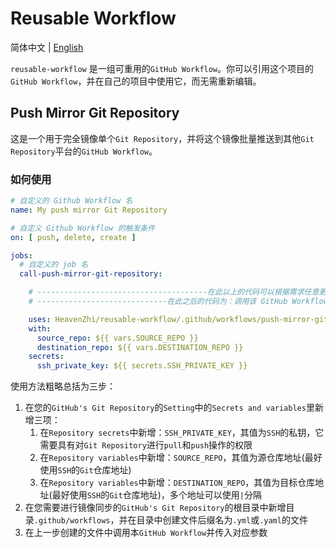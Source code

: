 # Reusable Workflow

简体中文 | [English](./README.en.md)

`reusable-workflow` 是一组可重用的`GitHub Workflow`。你可以引用这个项目的`GitHub Workflow`，并在自己的项目中使用它，而无需重新编辑。

## Push Mirror Git Repository

这是一个用于完全镜像单个`Git Repository`，并将这个镜像批量推送到其他`Git Repository`平台的`GitHub Workflow`。

### 如何使用

```yml
# 自定义的 Github Workflow 名
name: My push mirror Git Repository

# 自定义 Github Workflow 的触发条件
on: [ push, delete, create ]

jobs:
  # 自定义的 job 名
  call-push-mirror-git-repository:

    # --------------------------------------在此以上的代码可以根据需求任意更改--------------------------------------
    # -----------------------------在此之后的代码为：调用该 GitHub Workflow 的核心步骤（不能更改）-----------------------------

    uses: HeavenZhi/reusable-workflow/.github/workflows/push-mirror-git-repository.yml@main
    with:
      source_repo: ${{ vars.SOURCE_REPO }}
      destination_repo: ${{ vars.DESTINATION_REPO }}
    secrets:
      ssh_private_key: ${{ secrets.SSH_PRIVATE_KEY }}
```

使用方法粗略总括为三步：

1. 在您的`GitHub's Git Repository`的`Setting`中的`Secrets and variables`里新增三项：
   1. 在`Repository secrets`中新增：`SSH_PRIVATE_KEY`，其值为`SSH`的私钥，它需要具有对`Git Repository`进行`pull`和`push`操作的权限
   2. 在`Repository variables`中新增：`SOURCE_REPO`，其值为源仓库地址(最好使用`SSH`的`Git`仓库地址)
   3. 在`Repository variables`中新增：`DESTINATION_REPO`，其值为目标仓库地址(最好使用`SSH`的`Git`仓库地址)，多个地址可以使用`|`分隔
2. 在您需要进行镜像同步的`GitHub's Git Repository`的根目录中新增目录`.github/workflows`，并在目录中创建文件后缀名为`.yml`或`.yaml`的文件
3. 在上一步创建的文件中调用本`GitHub Workflow`并传入对应参数